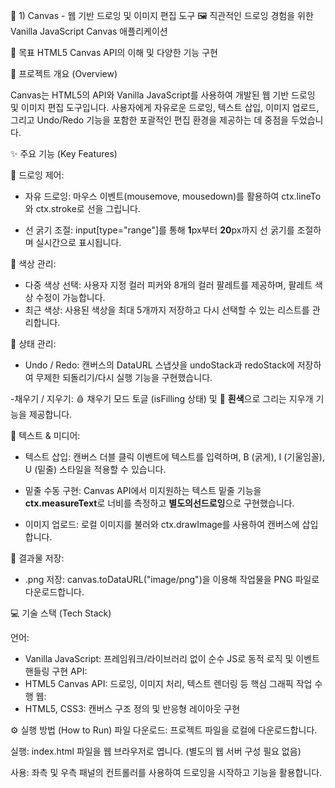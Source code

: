 🌟 1) Canvas - 웹 기반 드로잉 및 이미지 편집 도구
🖼️ 직관적인 드로잉 경험을 위한 Vanilla JavaScript Canvas 애플리케이션

🎯 목표	HTML5 Canvas API의 이해 및 다양한 기능 구현

🚀 프로젝트 개요 (Overview)

Canvas는 HTML5의 <canvas> $\text{API}$와 Vanilla JavaScript를 사용하여 개발된 웹 기반 드로잉 및 이미지 편집 도구입니다. 사용자에게 자유로운 드로잉, 텍스트 삽입, 이미지 업로드, 그리고 Undo/Redo 기능을 포함한 포괄적인 편집 환경을 제공하는 데 중점을 두었습니다.

✨ 주요 기능 (Key Features)

🎨 드로잉 제어: 
- 자유 드로잉: 마우스 이벤트(mousemove, mousedown)를 활용하여 $\text{ctx.lineTo}$와 $\text{ctx.stroke}$로 선을 그립니다.

- 선 굵기 조절: $\text{input[type="range"]}$를 통해 $\mathbf{1\text{px}}$부터 $\mathbf{20\text{px}}$까지 선 굵기를 조절하며 실시간으로 표시됩니다.

🌈 색상 관리:
- 다중 색상 선택: 사용자 지정 컬러 피커와 8개의 컬러 팔레트를 제공하며, 팔레트 색상 수정이 가능합니다.
- 최근 색상: 사용된 색상을 최대 5개까지 저장하고 다시 선택할 수 있는 리스트를 관리합니다.

🔄 상태 관리:	
- Undo / Redo:	캔버스의 DataURL 스냅샷을 $\text{undoStack}$과 $\text{redoStack}$에 저장하여 무제한 되돌리기/다시 실행 기능을 구현했습니다.

-채우기 / 지우기: 🩸 채우기 모드 토글 (isFilling 상태) 및 🧼 $\mathbf{흰색}$으로 그리는 지우개 기능을 제공합니다.

📝 텍스트 & 미디어:	
- 텍스트 삽입:	캔버스 더블 클릭 이벤트에 텍스트를 입력하며, B (굵게), I (기울임꼴), U (밑줄) 스타일을 적용할 수 있습니다.
  
- 밑줄 수동 구현: $\text{Canvas API}$에서 미지원하는 텍스트 밑줄 기능을 $\mathbf{ctx.measureText}$로 너비를 측정하고 $\mathbf{별도의 선 드로잉}$으로 구현했습니다.
  
- 이미지 업로드: 로컬 이미지를 불러와 $\text{ctx.drawImage}$를 사용하여 캔버스에 삽입합니다.
  
💾 결과물 저장: 
- .png 저장: $\text{canvas.toDataURL("image/png")}$을 이용해 작업물을 PNG 파일로 다운로드합니다.
  
💻 기술 스택 (Tech Stack)

언어:	
- Vanilla JavaScript: 프레임워크/라이브러리 없이 순수 $\text{JS}$로 동적 로직 및 이벤트 핸들링 구현
API:
- HTML5 Canvas API: 드로잉, 이미지 처리, 텍스트 렌더링 등 핵심 그래픽 작업 수행
웹:
- HTML5, CSS3:	캔버스 구조 정의 및 반응형 레이아웃 구현

⚙️ 실행 방법 (How to Run)
파일 다운로드: 프로젝트 파일을 로컬에 다운로드합니다.

실행: index.html 파일을 웹 브라우저로 엽니다. (별도의 웹 서버 구성 필요 없음)

사용: 좌측 및 우측 패널의 컨트롤러를 사용하여 드로잉을 시작하고 기능을 활용합니다.


